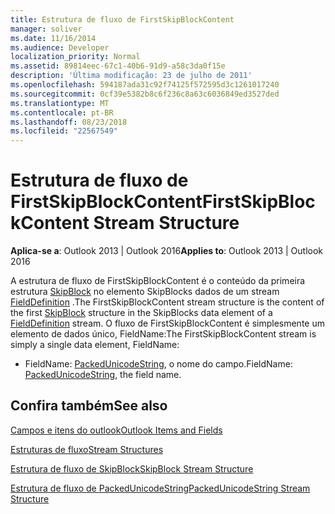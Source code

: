 ```yaml
---
title: Estrutura de fluxo de FirstSkipBlockContent
manager: soliver
ms.date: 11/16/2014
ms.audience: Developer
localization_priority: Normal
ms.assetid: 89814eec-67c1-40b6-91d9-a58c3da0f15e
description: 'Última modificação: 23 de julho de 2011'
ms.openlocfilehash: 594187ada31c92f74125f572595d3c1261017240
ms.sourcegitcommit: 0cf39e5382b8c6f236c8a63c6036849ed3527ded
ms.translationtype: MT
ms.contentlocale: pt-BR
ms.lasthandoff: 08/23/2018
ms.locfileid: "22567549"
---
```

# <a name="firstskipblockcontent-stream-structure"></a><span data-ttu-id="a6884-103">Estrutura de fluxo de FirstSkipBlockContent</span><span class="sxs-lookup"><span data-stu-id="a6884-103">FirstSkipBlockContent Stream Structure</span></span>

  
  
<span data-ttu-id="a6884-104">**Aplica-se a**: Outlook 2013 | Outlook 2016</span><span class="sxs-lookup"><span data-stu-id="a6884-104">**Applies to**: Outlook 2013 | Outlook 2016</span></span> 
  
<span data-ttu-id="a6884-105">A estrutura de fluxo de FirstSkipBlockContent é o conteúdo da primeira estrutura [SkipBlock](skipblock-stream-structure.md) no elemento SkipBlocks dados de um stream [FieldDefinition](fielddefinition-stream-structure.md) .</span><span class="sxs-lookup"><span data-stu-id="a6884-105">The FirstSkipBlockContent stream structure is the content of the first [SkipBlock](skipblock-stream-structure.md) structure in the SkipBlocks data element of a [FieldDefinition](fielddefinition-stream-structure.md) stream.</span></span> <span data-ttu-id="a6884-106">O fluxo de FirstSkipBlockContent é simplesmente um elemento de dados único, FieldName:</span><span class="sxs-lookup"><span data-stu-id="a6884-106">The FirstSkipBlockContent stream is simply a single data element, FieldName:</span></span> 
  
- <span data-ttu-id="a6884-107">FieldName: [PackedUnicodeString](packedunicodestring-stream-structure.md), o nome do campo.</span><span class="sxs-lookup"><span data-stu-id="a6884-107">FieldName: [PackedUnicodeString](packedunicodestring-stream-structure.md), the field name.</span></span>
    
## <a name="see-also"></a><span data-ttu-id="a6884-108">Confira também</span><span class="sxs-lookup"><span data-stu-id="a6884-108">See also</span></span>



[<span data-ttu-id="a6884-109">Campos e itens do outlook</span><span class="sxs-lookup"><span data-stu-id="a6884-109">Outlook Items and Fields</span></span>](outlook-items-and-fields.md)
  
[<span data-ttu-id="a6884-110">Estruturas de fluxo</span><span class="sxs-lookup"><span data-stu-id="a6884-110">Stream Structures</span></span>](stream-structures.md)
  
[<span data-ttu-id="a6884-111">Estrutura de fluxo de SkipBlock</span><span class="sxs-lookup"><span data-stu-id="a6884-111">SkipBlock Stream Structure</span></span>](skipblock-stream-structure.md)
  
[<span data-ttu-id="a6884-112">Estrutura de fluxo de PackedUnicodeString</span><span class="sxs-lookup"><span data-stu-id="a6884-112">PackedUnicodeString Stream Structure</span></span>](packedunicodestring-stream-structure.md)

